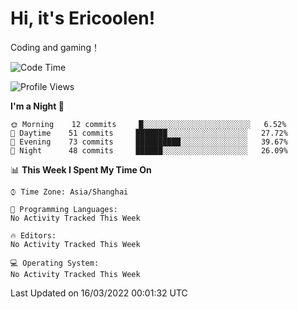 # Hi, it's Ericoolen!
Coding and gaming！

<!--START_SECTION:waka-->
![Code Time](http://img.shields.io/badge/Code%20Time-188%20hrs%2042%20mins-blue)

![Profile Views](http://img.shields.io/badge/Profile%20Views-0-blue)

**I'm a Night 🦉** 

```text
🌞 Morning    12 commits     █░░░░░░░░░░░░░░░░░░░░░░░░   6.52% 
🌆 Daytime    51 commits     ███████░░░░░░░░░░░░░░░░░░   27.72% 
🌃 Evening    73 commits     ██████████░░░░░░░░░░░░░░░   39.67% 
🌙 Night      48 commits     ██████░░░░░░░░░░░░░░░░░░░   26.09%

```


📊 **This Week I Spent My Time On** 

```text
⌚︎ Time Zone: Asia/Shanghai

💬 Programming Languages: 
No Activity Tracked This Week

🔥 Editors: 
No Activity Tracked This Week

💻 Operating System: 
No Activity Tracked This Week

```


 Last Updated on 16/03/2022 00:01:32 UTC
<!--END_SECTION:waka-->

